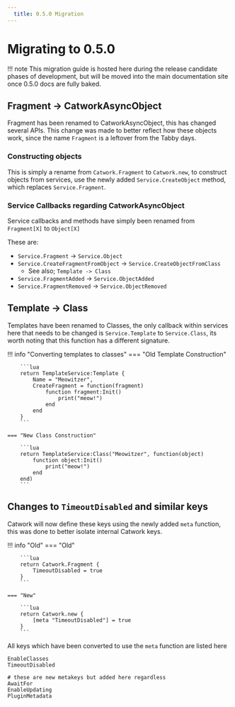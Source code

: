 ```yaml
---
  title: 0.5.0 Migration
---
```


# Migrating to 0.5.0

!!! note
	This migration guide is hosted here during the release candidate phases of
	development, but will be moved into the main documentation site once 0.5.0
	docs are fully baked.

## Fragment -> CatworkAsyncObject

Fragment has been renamed to CatworkAsyncObject, this has changed several APIs.
This change was made to better reflect how these objects work, since the name
`Fragment` is a leftover from the Tabby days.

### Constructing objects

This is simply a rename from `Catwork.Fragment` to `Catwork.new`, to construct
objects from services, use the newly added `Service.CreateObject` method, which
replaces `Service.Fragment`.

### Service Callbacks regarding CatworkAsyncObject

Service callbacks and methods have simply been renamed from `Fragment[X]` to
`Object[X]`

These are:

* `Service.Fragment` -> `Service.Object`
* `Service.CreateFragmentFromObject` -> `Service.CreateObjectFromClass`
	* See also; `Template -> Class`
* `Service.FragmentAdded` -> `Service.ObjectAdded`
* `Service.FragmentRemoved` -> `Service.ObjectRemoved`

## Template -> Class

Templates have been renamed to Classes, the only callback within services here
that needs to be changed is `Service.Template` to `Service.Class`, its worth
noting that this function has a different signature.

!!! info "Converting templates to classes"
	=== "Old Template Construction"

		```lua
		return TemplateService:Template {
			Name = "Meowitzer",
			CreateFragment = function(fragment)
				function fragment:Init()
					print("meow!")
				end
			end
		}
		```

	=== "New Class Construction"

		```lua
		return TemplateService:Class("Meowitzer", function(object)
			function object:Init()
				print("meow!")
			end
		end)
		```

## Changes to `TimeoutDisabled` and similar keys

Catwork will now define these keys using the newly added `meta` function, this
was done to better isolate internal Catwork keys.

!!! info "Old"
	=== "Old"

		```lua
		return Catwork.Fragment {
			TimeoutDisabled = true
		}
		```

	=== "New"

		```lua
		return Catwork.new {
			[meta "TimeoutDisabled"] = true
		}
		```

All keys which have been converted to use the `meta` function are listed here

```
EnableClasses
TimeoutDisabled

# these are new metakeys but added here regardless
AwaitFor
EnableUpdating
PluginMetadata
```
